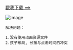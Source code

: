 [戳我下载 ==>](https://pan.baidu.com/s/1hsF3XUO)

![image](https://github.com/153437803/LoopView/blob/master/Screenrecorder-2017-12-07.gif )  

 ```
 解决问题：
 
 1.没有使用动画资源文件
 2.孩子布局, 长按与点击时间的冲突
 ```
